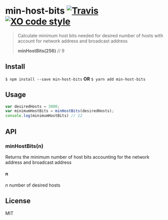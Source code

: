 # min-host-bits [![Travis](https://img.shields.io/travis/brh55/min-host-bits.svg?style=flat-square)](https://travis-ci.org/brh55/min-host-bits) [![XO code style](https://img.shields.io/badge/code_style-XO-5ed9c7.svg?style=flat-square)](https://github.com/sindresorhus/xo)

> Calculate minimum host bits needed for desired number of hosts with account for network address and broadcast address
>
> **minHostBits(256)** // 9

## Install

`$ npm install --save min-host-bits` **OR** `$ yarn add min-host-bits`

## Usage
```javascript
var desiredHosts = 3000;
var minimumHostBits = minHostBits(desiredHosts);
console.log(minimumHostBits) // 12
```

## API
### minHostBits(n)
Returns the minimum number of host bits accounting for the network address and broadcast address

#### n
*n* number of desired hosts

## License
MIT
